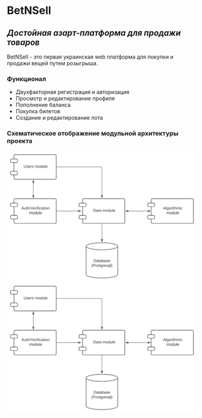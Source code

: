# BetNSell
## _Достойная азарт-платформа для продажи товаров_

BetNSell - это первая украинская web платформа для покупки и продажи вещей путем розыгрыша.
### Функционал
- Двухфакторная регистрация и авторизация
- Просмотр и редактирование профиля
- Пополнение баланса
- Покупка билетов
- Создание и редактирование лота
### Схематическое отображение модульной архитектуры проекта
![Alt text](./images/betnsell_architecture_diagram.svg)
<img src="./images/betnsell_architecture_diagram.svg">
